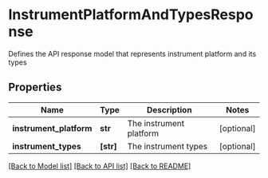 # InstrumentPlatformAndTypesResponse

Defines the API response model that represents instrument platform and its types

## Properties
Name | Type | Description | Notes
------------ | ------------- | ------------- | -------------
**instrument_platform** | **str** | The instrument platform | [optional] 
**instrument_types** | **[str]** | The instrument types | [optional] 

[[Back to Model list]](../README.md#documentation-for-models) [[Back to API list]](../README.md#documentation-for-api-endpoints) [[Back to README]](../README.md)



